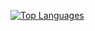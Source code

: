 <a href="https://github.com/Kasaje" align="left"><img src="https://github-readme-stats.vercel.app/api/top-langs/?username=Kasaje&langs_count=10&title_color=22c55e&text_color=22c55e&icon_color=22c55e&bg_color=1c1917&hide_border=true&locale=en&custom_title=Top%20%Languages" alt="Top Languages" /></a>
